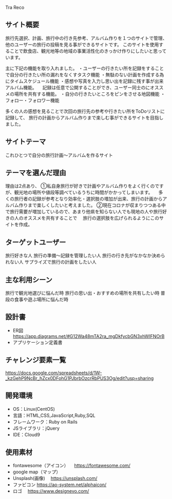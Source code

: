 Tra Reco

## サイト概要
旅行先選択、計画、旅行中の行き先参考、アルバム作りを１つのサイトで管理、
他のユーザーの旅行の投稿を見る事ができるサイトです。
このサイトを使用することで飲食店、観光地等の地域の事業活性化のきっかけ作りにしたいと思っています。

主に下記の機能を取り入れました。
・ユーザーの行きたい所を記録をすることで自分の行きたい所の漏れをなくすタスク機能
・無駄のない計画を作成する為にタイムスケジュール機能
・感想や写真を入力し思い出を記録に残す事が出来アルバム機能。
　記録は任意で公開することができ、ユーザー同士のにオススメの場所を共有する機能。
・自分の行きたいところをピンをさせる地図機能
・フォロー・フォロワー機能

多くの人の感想を見ることで次回の旅行先の参考や行きたい所をToDoリストに記録して、
旅行の計画からアルバム作りまで楽しむ事ができるサイトを目指しました。

## サイトテーマ
これひとつで自分の旅行計画〜アルバムを作るサイト

## テーマを選んだ理由
理由は2点あり、
①私自身旅行が好きで計画やアルバム作りをよく行くのですが、観光地の場所や値段等調べているうちに時間がかかってしまいます。
　多くの旅行者の記録が参考となり効率化・選択肢の増加が出来、旅行の計画からアルバム作りまで楽しくしたいと考えました。
②現在コロナが収まりつつある中で旅行需要が増加しているので、あまり他県を知らない人でも現地の人や旅行好きの人のオススメを共有することで
　旅行の選択肢を広げられるようにこのサイトを作成。


## ターゲットユーザー
旅行好きな人
旅行の準備〜記録を管理したい人
旅行の行き先がなかなか決められない人
サプライズで旅行の計画をしたい人

## 主な利用シーン
旅行で観光地選びに悩んだ時
旅行の思い出・おすすめの場所を共有したい時
普段の食事や遊ぶ場所に悩んだ時


## 設計書
- ER図
https://app.diagrams.net/#G12Wa48mTA2ra_mgDkfycbGN3xhWIFNOrB
- アプリケーション定義書


## チャレンジ要素一覧
https://docs.google.com/spreadsheets/d/1W-_kzGehP9NcBr_hZcx0DFohG1PJbrbOzcrRbPUS3Og/edit?usp=sharing

## 開発環境
- OS：Linux(CentOS)
- 言語：HTML,CSS,JavaScript,Ruby,SQL
- フレームワーク：Ruby on Rails
- JSライブラリ：jQuery
- IDE：Cloud9

## 使用素材
- fontawesome（アイコン）
　https://fontawesome.com/
- google map（マップ）
- Unsplash(画像)
　https://unsplash.com/
- ファビコン
  https://ao-system.net/alphaicon/
- ロゴ
　https://www.designevo.com/